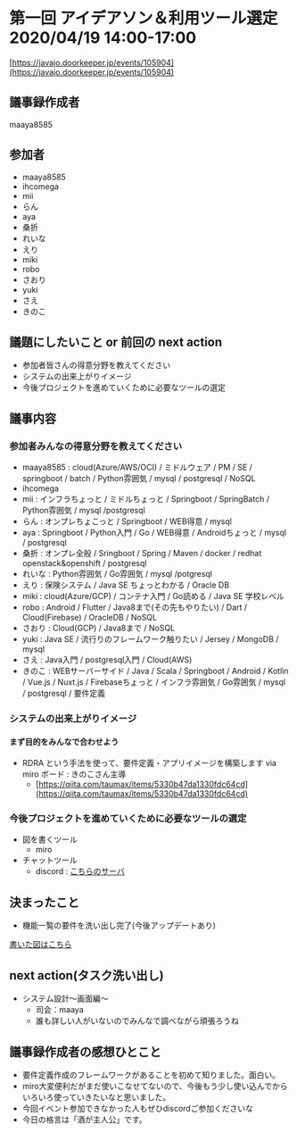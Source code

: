 # 第一回 アイデアソン＆利用ツール選定 2020/04/19 14:00-17:00
[https://javajo.doorkeeper.jp/events/105904](https://javajo.doorkeeper.jp/events/105904)
## 議事録作成者
maaya8585

## 参加者
- maaya8585
- ihcomega
- mii
- らん
- aya
- 桑折
- れいな
- えり
- miki
- robo
- さおり
- yuki
- さえ
- きのこ

## 議題にしたいこと or 前回の next action
- 参加者皆さんの得意分野を教えてください
- システムの出来上がりイメージ
- 今後プロジェクトを進めていくために必要なツールの選定
    
 ## 議事内容
 ### 参加者みんなの得意分野を教えてください
- maaya8585 : cloud(Azure/AWS/OCI) / ミドルウェア / PM / SE / springboot / batch / Python雰囲気 / mysql / postgresql / NoSQL
- ihcomega
- mii : インフラちょっと / ミドルちょっと / Springboot / SpringBatch / Python雰囲気 / mysql /postgresql
- らん : オンプレちょこっと / Springboot / WEB得意 / mysql
- aya : Springboot / Python入門 / Go / WEB得意 / Androidちょっと / mysql / postgresql
- 桑折 : オンプレ全般 / Sringboot / Spring / Maven / docker / redhat openstack&openshift / postgresql
- れいな : Python雰囲気 / Go雰囲気 / mysql /potgresql
- えり : 保険システム / Java SE ちょっとわかる / Oracle DB
- miki : cloud(Azure/GCP) / コンテナ入門 / Go読める / Java SE 学校レベル  
- robo : Android / Flutter / Java8まで(その先もやりたい) / Dart / Cloud(Firebase) / OracleDB / NoSQL
- さおり : Cloud(GCP) / Java8まで / NoSQL
- yuki : Java SE / 流行りのフレームワーク触りたい / Jersey / MongoDB / mysql 
- さえ : Java入門 / postgresql入門 / Cloud(AWS)
- きのこ : WEBサーバーサイド / Java / Scala / Springboot / Android / Kotlin / Vue.js / Nuxt.js / Firebaseちょっと / インフラ雰囲気 / Go雰囲気 / mysql / postgresql / 要件定義
 
### システムの出来上がりイメージ
#### まず目的をみんなで合わせよう
- RDRA という手法を使って、要件定義・アプリイメージを構築します via miro ボード : きのこさん主導
    - [https://qiita.com/taumax/items/5330b47da1330fdc64cd](https://qiita.com/taumax/items/5330b47da1330fdc64cd)


### 今後プロジェクトを進めていくために必要なツールの選定
- 図を書くツール
   - miro
- チャットツール
   - discord : [こちらのサーバ](https://discord.gg/dVXSgx)
 
##  決まったこと
- 機能一覧の要件を洗い出し完了(今後アップデートあり)
    
[書いた図はこちら](https://miro.com/app/embed/o9J_ktzRgdo=/?)
 
## next action(タスク洗い出し)
- システム設計〜画面編〜
    - 司会：maaya
    - 誰も詳しい人がいないのでみんなで調べながら頑張ろうね

## 議事録作成者の感想ひとこと
- 要件定義作成のフレームワークがあることを初めて知りました。面白い。
- miro大変便利だがまだ使いこなせてないので、今後もう少し使い込んでからいろいろ使っていきたいなと思いました。
- 今回イベント参加できなかった人もぜひdiscordご参加くださいな
- 今日の格言は「酒が主人公」です。


